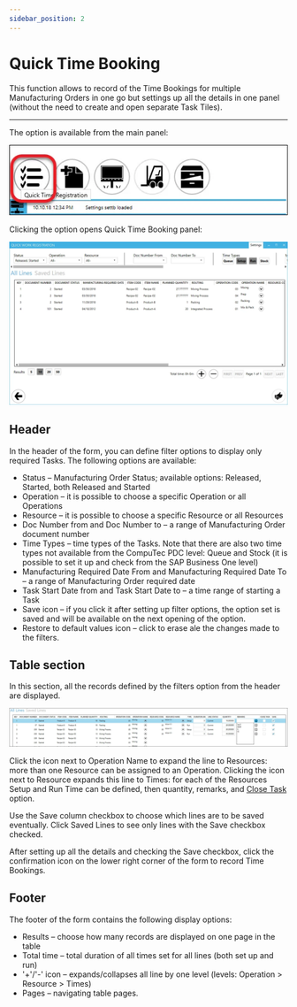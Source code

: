 ```yaml
---
sidebar_position: 2
---
```


# Quick Time Booking

This function allows to record of the Time Bookings for multiple Manufacturing Orders in one go but settings up all the details in one panel (without the need to create and open separate Task Tiles).

---

The option is available from the main panel:

![List](./media/quick-time-booking/pdc-list.webp)

Clicking the option opens Quick Time Booking panel:

![Quick Work Registration](./media/quick-time-booking/quick-work-registration.webp)

## Header

In the header of the form, you can define filter options to display only required Tasks. The following options are available:

- Status – Manufacturing Order Status; available options: Released, Started, both Released and Started
- Operation – it is possible to choose a specific Operation or all Operations
- Resource – it is possible to choose a specific Resource or all Resources
- Doc Number from and Doc Number to – a range of Manufacturing Order document number
- Time Types – time types of the Tasks. Note that there are also two time types not available from the CompuTec PDC level: Queue and Stock (it is possible to set it up and check from the SAP Business One level)
- Manufacturing Required Date From and Manufacturing Required Date To – a range of Manufacturing Order required date
- Task Start Date from and Task Start Date to – a time range of starting a Task
- Save icon – if you click it after setting up filter options, the option set is saved and will be available on the next opening of the option.
- Restore to default values icon – click to erase ale the changes made to the filters.

## Table section

In this section, all the records defined by the filters option from the header are displayed.

![Table Section](./media/quick-time-booking/pdc-table-section.webp)

Click the icon next to Operation Name to expand the line to Resources: more than one Resource can be assigned to an Operation. Clicking the icon next to Resource expands this line to Times: for each of the Resources Setup and Run Time can be defined, then quantity, remarks, and [Close Task](./overview.md) option.

Use the Save column checkbox to choose which lines are to be saved eventually. Click Saved Lines to see only lines with the Save checkbox checked.

After setting up all the details and checking the Save checkbox, click the confirmation icon on the lower right corner of the form to record Time Bookings.

## Footer

The footer of the form contains the following display options:

- Results – choose how many records are displayed on one page in the table
- Total time – total duration of all times set for all lines (both set up and run)
- '+'/'-' icon – expands/collapses all line by one level (levels: Operation > Resource > Times)
- Pages – navigating table pages.
